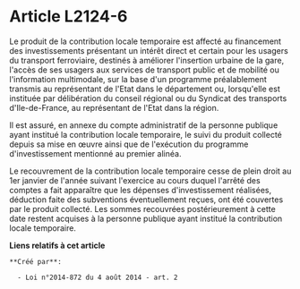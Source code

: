 # Article L2124-6

Le produit de la contribution locale temporaire est affecté au financement des investissements présentant un intérêt direct
et certain pour les usagers du transport ferroviaire, destinés à améliorer l'insertion urbaine de la gare, l'accès de ses
usagers aux services de transport public et de mobilité ou l'information multimodale, sur la base d'un programme
préalablement transmis au représentant de l'Etat dans le département ou, lorsqu'elle est instituée par délibération du
conseil régional ou du Syndicat des transports d'Ile-de-France, au représentant de l'Etat dans la région.

Il est assuré, en annexe du compte administratif de la personne publique ayant institué la contribution locale temporaire, le
suivi du produit collecté depuis sa mise en œuvre ainsi que de l'exécution du programme d'investissement mentionné au premier
alinéa.

Le recouvrement de la contribution locale temporaire cesse de plein droit au 1er janvier de l'année suivant l'exercice au
cours duquel l'arrêté des comptes a fait apparaître que les dépenses d'investissement réalisées, déduction faite des
subventions éventuellement reçues, ont été couvertes par le produit collecté. Les sommes recouvrées postérieurement à cette
date restent acquises à la personne publique ayant institué la contribution locale temporaire.

**Liens relatifs à cet article**

	**Créé par**:

	  - Loi n°2014-872 du 4 août 2014 - art. 2
